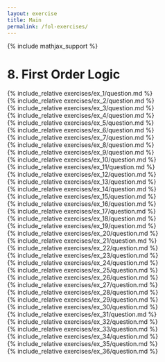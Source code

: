 ```yaml
---
layout: exercise
title: Main
permalink: /fol-exercises/
---
```


{% include mathjax_support %}

# 8. First Order Logic

<div><i class="arrow-up loader" data-chapter="fol-exercises" data-exercise="ex_1" data-rating="0"></i></div>
{% include_relative exercises/ex_1/question.md %}

<div><i class="arrow-up loader" data-chapter="fol-exercises" data-exercise="ex_2" data-rating="0"></i></div>
{% include_relative exercises/ex_2/question.md %}

<div><i class="arrow-up loader" data-chapter="fol-exercises" data-exercise="ex_3" data-rating="0"></i></div>
{% include_relative exercises/ex_3/question.md %}

<div><i class="arrow-up loader" data-chapter="fol-exercises" data-exercise="ex_4" data-rating="0"></i></div>
{% include_relative exercises/ex_4/question.md %}

<div><i class="arrow-up loader" data-chapter="fol-exercises" data-exercise="ex_5" data-rating="0"></i></div>
{% include_relative exercises/ex_5/question.md %}

<div><i class="arrow-up loader" data-chapter="fol-exercises" data-exercise="ex_6" data-rating="0"></i></div>
{% include_relative exercises/ex_6/question.md %}

<div><i class="arrow-up loader" data-chapter="fol-exercises" data-exercise="ex_7" data-rating="0"></i></div>
{% include_relative exercises/ex_7/question.md %}

<div><i class="arrow-up loader" data-chapter="fol-exercises" data-exercise="ex_8" data-rating="0"></i></div>
{% include_relative exercises/ex_8/question.md %}

<div><i class="arrow-up loader" data-chapter="fol-exercises" data-exercise="ex_9" data-rating="0"></i></div>
{% include_relative exercises/ex_9/question.md %}

<div><i class="arrow-up loader" data-chapter="fol-exercises" data-exercise="ex_10" data-rating="0"></i></div>
{% include_relative exercises/ex_10/question.md %}

<div><i class="arrow-up loader" data-chapter="fol-exercises" data-exercise="ex_11" data-rating="0"></i></div>
{% include_relative exercises/ex_11/question.md %}

<div><i class="arrow-up loader" data-chapter="fol-exercises" data-exercise="ex_12" data-rating="0"></i></div>
{% include_relative exercises/ex_12/question.md %}

<div><i class="arrow-up loader" data-chapter="fol-exercises" data-exercise="ex_13" data-rating="0"></i></div>
{% include_relative exercises/ex_13/question.md %}

<div><i class="arrow-up loader" data-chapter="fol-exercises" data-exercise="ex_14" data-rating="0"></i></div>
{% include_relative exercises/ex_14/question.md %}

<div><i class="arrow-up loader" data-chapter="fol-exercises" data-exercise="ex_15" data-rating="0"></i></div>
{% include_relative exercises/ex_15/question.md %}

<div><i class="arrow-up loader" data-chapter="fol-exercises" data-exercise="ex_16" data-rating="0"></i></div>
{% include_relative exercises/ex_16/question.md %}

<div><i class="arrow-up loader" data-chapter="fol-exercises" data-exercise="ex_17" data-rating="0"></i></div>
{% include_relative exercises/ex_17/question.md %}

<div><i class="arrow-up loader" data-chapter="fol-exercises" data-exercise="ex_18" data-rating="0"></i></div>
{% include_relative exercises/ex_18/question.md %}

<div><i class="arrow-up loader" data-chapter="fol-exercises" data-exercise="ex_19" data-rating="0"></i></div>
{% include_relative exercises/ex_19/question.md %}

<div><i class="arrow-up loader" data-chapter="fol-exercises" data-exercise="ex_20" data-rating="0"></i></div>
{% include_relative exercises/ex_20/question.md %}

<div><i class="arrow-up loader" data-chapter="fol-exercises" data-exercise="ex_21" data-rating="0"></i></div>
{% include_relative exercises/ex_21/question.md %}

<div><i class="arrow-up loader" data-chapter="fol-exercises" data-exercise="ex_22" data-rating="0"></i></div>
{% include_relative exercises/ex_22/question.md %}

<div><i class="arrow-up loader" data-chapter="fol-exercises" data-exercise="ex_23" data-rating="0"></i></div>
{% include_relative exercises/ex_23/question.md %}

<div><i class="arrow-up loader" data-chapter="fol-exercises" data-exercise="ex_24" data-rating="0"></i></div>
{% include_relative exercises/ex_24/question.md %}

<div><i class="arrow-up loader" data-chapter="fol-exercises" data-exercise="ex_25" data-rating="0"></i></div>
{% include_relative exercises/ex_25/question.md %}

<div><i class="arrow-up loader" data-chapter="fol-exercises" data-exercise="ex_26" data-rating="0"></i></div>
{% include_relative exercises/ex_26/question.md %}

<div><i class="arrow-up loader" data-chapter="fol-exercises" data-exercise="ex_27" data-rating="0"></i></div>
{% include_relative exercises/ex_27/question.md %}

<div><i class="arrow-up loader" data-chapter="fol-exercises" data-exercise="ex_28" data-rating="0"></i></div>
{% include_relative exercises/ex_28/question.md %}

<div><i class="arrow-up loader" data-chapter="fol-exercises" data-exercise="ex_29" data-rating="0"></i></div>
{% include_relative exercises/ex_29/question.md %}

<div><i class="arrow-up loader" data-chapter="fol-exercises" data-exercise="ex_30" data-rating="0"></i></div>
{% include_relative exercises/ex_30/question.md %}

<div><i class="arrow-up loader" data-chapter="fol-exercises" data-exercise="ex_31" data-rating="0"></i></div>
{% include_relative exercises/ex_31/question.md %}

<div><i class="arrow-up loader" data-chapter="fol-exercises" data-exercise="ex_32" data-rating="0"></i></div>
{% include_relative exercises/ex_32/question.md %}

<div><i class="arrow-up loader" data-chapter="fol-exercises" data-exercise="ex_33" data-rating="0"></i></div>
{% include_relative exercises/ex_33/question.md %}

<div><i class="arrow-up loader" data-chapter="fol-exercises" data-exercise="ex_34" data-rating="0"></i></div>
{% include_relative exercises/ex_34/question.md %}

<div><i class="arrow-up loader" data-chapter="fol-exercises" data-exercise="ex_35" data-rating="0"></i></div>
{% include_relative exercises/ex_35/question.md %}

<div><i class="arrow-up loader" data-chapter="fol-exercises" data-exercise="ex_36" data-rating="0"></i></div>
{% include_relative exercises/ex_36/question.md %}